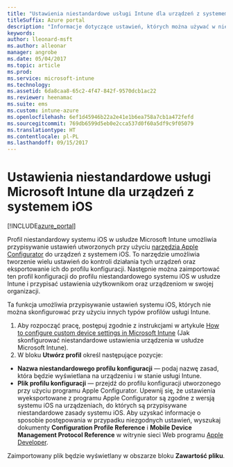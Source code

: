 ```yaml
---
title: "Ustawienia niestandardowe usługi Intune dla urządzeń z systemem iOS"
titleSuffix: Azure portal
description: "Informacje dotyczące ustawień, których można używać w niestandardowym profilu systemu iOS."
keywords: 
author: lleonard-msft
ms.author: alleonar
manager: angrobe
ms.date: 05/04/2017
ms.topic: article
ms.prod: 
ms.service: microsoft-intune
ms.technology: 
ms.assetid: 6da8caa8-65c2-4f47-842f-9570dcb1ac22
ms.reviewer: heenamac
ms.suite: ems
ms.custom: intune-azure
ms.openlocfilehash: 6ef1d45946b22a2e41e1b6ea758a7cb1a472fefd
ms.sourcegitcommit: 769db6599d5eb0e2cca537d0f60a5df9c9f05079
ms.translationtype: HT
ms.contentlocale: pl-PL
ms.lasthandoff: 09/15/2017
---
```

# <a name="microsoft-intune-custom-settings-for-ios-devices"></a>Ustawienia niestandardowe usługi Microsoft Intune dla urządzeń z systemem iOS

[!INCLUDE[azure_portal](./includes/azure_portal.md)]

Profil niestandardowy systemu iOS w usłudze Microsoft Intune umożliwia przypisywanie ustawień utworzonych przy użyciu [narzędzia Apple Configurator](https://itunes.apple.com/app/apple-configurator-2/id1037126344?mt=12) do urządzeń z systemem iOS. To narzędzie umożliwia tworzenie wielu ustawień do kontroli działania tych urządzeń oraz eksportowanie ich do profilu konfiguracji. Następnie można zaimportować ten profil konfiguracji do profilu niestandardowego systemu iOS w usłudze Intune i przypisać ustawienia użytkownikom oraz urządzeniom w swojej organizacji.

Ta funkcja umożliwia przypisywanie ustawień systemu iOS, których nie można skonfigurować przy użyciu innych typów profilów usługi Intune.


1. Aby rozpocząć pracę, postępuj zgodnie z instrukcjami w artykule [How to configure custom device settings in Microsoft Intune](custom-settings-configure.md) (Jak skonfigurować niestandardowe ustawienia urządzenia w usłudze Microsoft Intune).
2. W bloku **Utwórz profil** określ następujące pozycje:

- **Nazwa niestandardowego profilu konfiguracji** — podaj nazwę zasad, która będzie wyświetlana na urządzeniu i w stanie usługi Intune.
- **Plik profilu konfiguracji** — przejdź do profilu konfiguracji utworzonego przy użyciu programu Apple Configurator.
Upewnij się, że ustawienia wyeksportowane z programu Apple Configurator są zgodne z wersją systemu iOS na urządzeniach, do których są przypisywane niestandardowe zasady systemu iOS. Aby uzyskać informacje o sposobie postępowania w przypadku niezgodnych ustawień, wyszukaj dokumenty **Configuration Profile Reference** i **Mobile Device Management Protocol Reference** w witrynie sieci Web programu [Apple Developer](https://developer.apple.com/).

Zaimportowany plik będzie wyświetlany w obszarze bloku **Zawartość pliku**.
